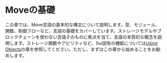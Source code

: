 # Moveの基礎

この章では、Move言語の基本的な構文について説明します。型、モジュール、関数、制御フローなど、言語の基礎をカバーしています。ストレージモデルやブロックチェーンを使わない言語そのものに焦点を当て、言語の本質的な概念を説明します。ストレージ関数やアビリティなど、Sui固有の機能については[Using Objects](./../storage/)の章を参照してください。ただし、まずはこの章から始めることをお勧めします。

<!-- TODO: cross link with Reference -->
